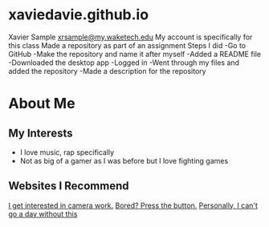 # xaviedavie.github.io
Xavier Sample
xrsample@my.waketech.edu
My account is specifically for this class
Made a repository as part of an assignment
Steps I did
-Go to GitHub
-Make the repository and name it after myself
-Added a README file
-Downloaded the desktop app
-Logged in
-Went through my files and added the repository
-Made a description for the repository
# About Me
## My Interests
- I love music, rap specifically
- Not as big of a gamer as I was before but I love fighting games
## Websites I Recommend
[I get interested in camera work.](www.eyecannndy.com)
[Bored? Press the button.](www.boredbutton.com)
[Personally, I can't go a day without this](www.spotify.com)
